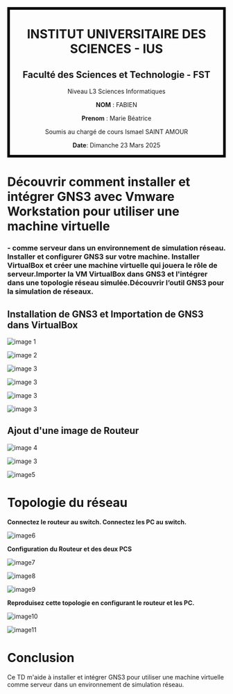 
<div style="border:6px solid black; text-align:center">

# INSTITUT UNIVERSITAIRE DES SCIENCES - IUS
 


## **Faculté des Sciences et Technologie - FST** 



Niveau L3 Sciences Informatiques


**NOM** : FABIEN

**Prenom** : Marie Béatrice


Soumis au chargé de cours Ismael SAINT AMOUR


**Date**: Dimanche 23 Mars 2025
</div>



# Découvrir comment installer et intégrer GNS3 avec Vmware Workstation pour utiliser une machine virtuelle
### - comme serveur dans un environnement de simulation réseau. Installer et configurer GNS3 sur votre machine. Installer VirtualBox et créer une machine virtuelle qui jouera le rôle de serveur.Importer la VM VirtualBox dans GNS3 et l'intégrer dans une topologie réseau simulée.Découvrir l’outil GNS3 pour la simulation de réseaux. 

## Installation de GNS3 et Importation de GNS3 dans VirtualBox


![image 1](images/images1.png)

![image 2](images/Screenshot%202025-03-07%20124702.png)

![image 3](images/Screenshot%202025-03-07%20155838.png)

![image 3](images/Screenshot%202025-03-07%20123959.png)

![image 3](images/Screenshot%202025-03-07%20124651.png)

![image 3](images/Screenshot%202025-03-07%20144101.png)

## Ajout d'une image de Routeur

![image 4](images/Screenshot%202025-03-08%20104633.png)

![image 3](images/Screenshot%202025-03-08%20105241.png)

![image5](images/Screenshot%202025-03-18%20153707.png)


# Topologie du réseau

**Connectez le routeur au switch.
Connectez les PC au switch.**

![image6](images/Screenshot%202025-03-19%20101242.png)

**Configuration du Routeur et des deux PCS**

![image7](images/Screenshot%202025-03-19%20120240.png)

![image8](images/Screenshot%202025-03-19%20120755.png)

![image9](images/Screenshot%202025-03-19%20120813.png)

**Reproduisez cette topologie en configurant le routeur et les PC.**

![image10](images/Screenshot%202025-03-19%20125525.png)

![image11](images/Screenshot%202025-03-19%20125236.png)

# Conclusion

Ce TD m'aide à installer et intégrer GNS3   pour utiliser une machine virtuelle comme
serveur dans un environnement de simulation réseau.








